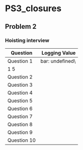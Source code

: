 # PS3_closures
## Problem 2
### Hoisting interview
| Question    | Logging Value | 
| ---------------- | --:|
| Question 1  | bar: undefined\\
1 5    | 
| Question 2  |     |  
| Question 3  |     |      
| Question 4  |     |   
| Question 5  |     |      
| Question 6  |     |  
| Question 7  |     |   
| Question 8  |     |      
| Question 9  |     |  
| Question 10 |     |
